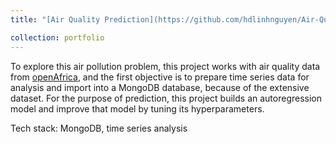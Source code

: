 ```yaml
---
title: "[Air Quality Prediction](https://github.com/hdlinhnguyen/Air-Quality-in-Afica)"

collection: portfolio
---
```


To explore this air pollution problem, this project works with air quality data from [openAfrica](https://open.africa/dataset), and the first objective is to prepare time series data for analysis and import into a MongoDB database, because of the extensive dataset. For the purpose of prediction, this project builds an autoregression model and improve that model by tuning its hyperparameters. 

Tech stack: MongoDB, time series analysis 

